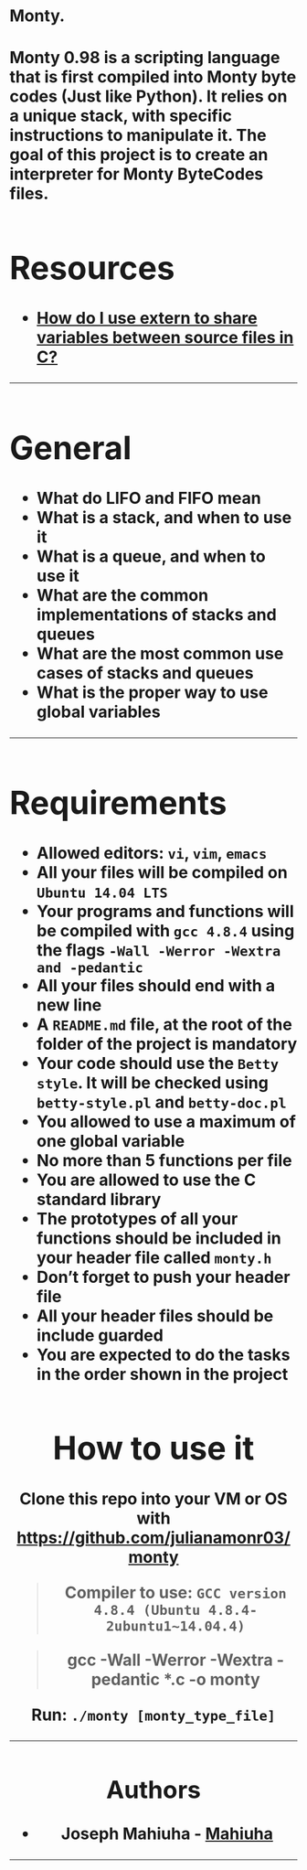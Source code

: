 <h1>Monty.<h1>
<div align="left">
Monty 0.98 is a scripting language that is first compiled into Monty byte codes (Just like Python). It relies on a unique stack, with specific instructions to manipulate it. The goal of this project is to create an interpreter for Monty ByteCodes files.


# Resources

- [How do I use extern to share variables between source files in C?](https://stackoverflow.com/questions/1433204/how-do-i-use-extern-to-share-variables-between-source-files)

-----
# General

* What do LIFO and FIFO mean
* What is a stack, and when to use it
* What is a queue, and when to use it
* What are the common implementations of stacks and queues
* What are the most common use cases of stacks and queues
* What is the proper way to use global variables

-----

# Requirements


* Allowed editors: `vi`, `vim`, `emacs`
* All your files will be compiled on `Ubuntu 14.04 LTS`
* Your programs and functions will be compiled with `gcc 4.8.4` using the flags `-Wall -Werror -Wextra and -pedantic`
* All your files should end with a new line
* A `README.md` file, at the root of the folder of the project is mandatory
* Your code should use the `Betty style`. It will be checked using `betty-style.pl` and `betty-doc.pl`
* You allowed to use a maximum of one global variable
* No more than 5 functions per file
* You are allowed to use the C standard library
* The prototypes of all your functions should be included in your header file called `monty.h`
* Don’t forget to push your header file
* All your header files should be include guarded
* You are expected to do the tasks in the order shown in the project

<div align="center">

# How to use it

 Clone this repo into your VM or OS with https://github.com/julianamonr03/monty

> Compiler to use: `GCC version 4.8.4 (Ubuntu 4.8.4-2ubuntu1~14.04.4)`

> gcc -Wall -Werror -Wextra -pedantic *.c -o monty

Run: `./monty [monty_type_file]`

-----

## Authors


* **Joseph Mahiuha** - [Mahiuha](https://github.com/Mahiuha)


-----


